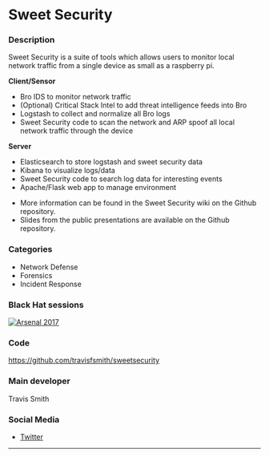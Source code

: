 # Sweet Security

### Description
Sweet Security is a suite of tools which allows users to monitor local network traffic from a single device as small as a raspberry pi.

__Client/Sensor__
- Bro IDS to monitor network traffic
- (Optional) Critical Stack Intel to add threat intelligence feeds into Bro
- Logstash to collect and normalize all Bro logs
- Sweet Security code to scan the network and ARP spoof all local network traffic through the device

__Server__
- Elasticsearch to store logstash and sweet security data
- Kibana to visualize logs/data
- Sweet Security code to search log data for interesting events
- Apache/Flask web app to manage environment

* More information can be found in the Sweet Security wiki on the Github repository.
* Slides from the public presentations are available on the Github repository. 

### Categories
* Network Defense
* Forensics
* Incident Response


### Black Hat sessions
[![Arsenal 2017](https://rawgit.com/toolswatch/badges/master/arsenal/2017.svg)](https://www.toolswatch.org/2017/06/the-black-hat-arsenal-usa-2017-phenomenal-line-up-announced/)


### Code 
https://github.com/travisfsmith/sweetsecurity

### Main developer
 Travis Smith

### Social Media 
* [Twitter](https://twitter.com/mrtrav)
----


              

